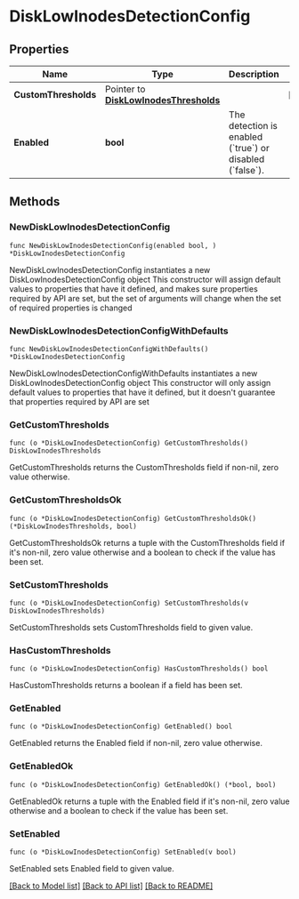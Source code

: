 # DiskLowInodesDetectionConfig

## Properties

Name | Type | Description | Notes
------------ | ------------- | ------------- | -------------
**CustomThresholds** | Pointer to [**DiskLowInodesThresholds**](DiskLowInodesThresholds.md) |  | [optional] 
**Enabled** | **bool** | The detection is enabled (&#x60;true&#x60;) or disabled (&#x60;false&#x60;). | 

## Methods

### NewDiskLowInodesDetectionConfig

`func NewDiskLowInodesDetectionConfig(enabled bool, ) *DiskLowInodesDetectionConfig`

NewDiskLowInodesDetectionConfig instantiates a new DiskLowInodesDetectionConfig object
This constructor will assign default values to properties that have it defined,
and makes sure properties required by API are set, but the set of arguments
will change when the set of required properties is changed

### NewDiskLowInodesDetectionConfigWithDefaults

`func NewDiskLowInodesDetectionConfigWithDefaults() *DiskLowInodesDetectionConfig`

NewDiskLowInodesDetectionConfigWithDefaults instantiates a new DiskLowInodesDetectionConfig object
This constructor will only assign default values to properties that have it defined,
but it doesn't guarantee that properties required by API are set

### GetCustomThresholds

`func (o *DiskLowInodesDetectionConfig) GetCustomThresholds() DiskLowInodesThresholds`

GetCustomThresholds returns the CustomThresholds field if non-nil, zero value otherwise.

### GetCustomThresholdsOk

`func (o *DiskLowInodesDetectionConfig) GetCustomThresholdsOk() (*DiskLowInodesThresholds, bool)`

GetCustomThresholdsOk returns a tuple with the CustomThresholds field if it's non-nil, zero value otherwise
and a boolean to check if the value has been set.

### SetCustomThresholds

`func (o *DiskLowInodesDetectionConfig) SetCustomThresholds(v DiskLowInodesThresholds)`

SetCustomThresholds sets CustomThresholds field to given value.

### HasCustomThresholds

`func (o *DiskLowInodesDetectionConfig) HasCustomThresholds() bool`

HasCustomThresholds returns a boolean if a field has been set.

### GetEnabled

`func (o *DiskLowInodesDetectionConfig) GetEnabled() bool`

GetEnabled returns the Enabled field if non-nil, zero value otherwise.

### GetEnabledOk

`func (o *DiskLowInodesDetectionConfig) GetEnabledOk() (*bool, bool)`

GetEnabledOk returns a tuple with the Enabled field if it's non-nil, zero value otherwise
and a boolean to check if the value has been set.

### SetEnabled

`func (o *DiskLowInodesDetectionConfig) SetEnabled(v bool)`

SetEnabled sets Enabled field to given value.



[[Back to Model list]](../README.md#documentation-for-models) [[Back to API list]](../README.md#documentation-for-api-endpoints) [[Back to README]](../README.md)


